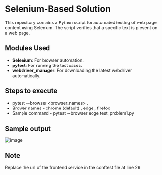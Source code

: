 # Selenium-Based Solution

This repository contains a Python script for automated testing of web page content using Selenium. The script verifies that a specific text is present on a web page.

## Modules Used

- **Selenium**: For browser automation.
- **pytest**: For running the test cases.
- **webdriver_manager**: For downloading the latest webdriver automatically.

## Steps to execute

- pytest --browser <browser_names> .
- Brower names - chrome (default) , edge , firefox
- Sample command - pytest --browser edge test_problem1.py

## Sample output

![image](https://github.com/user-attachments/assets/9f35fbff-a95e-4d47-9d5f-0d835e9d93e2)


## Note

Replace the url of the frontend service in the conftest file at line 26
   
